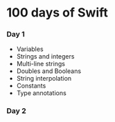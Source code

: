 # 100 days of Swift

### Day 1
- Variables
- Strings and integers
- Multi-line strings
- Doubles and Booleans
- String interpolation
- Constants
- Type annotations

### Day 2
